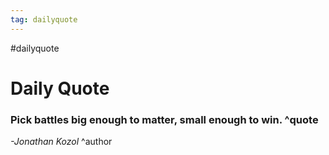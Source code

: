 ```yaml
---
tag: dailyquote
---
```


#dailyquote

# Daily Quote

### Pick battles big enough to matter, small enough to win. ^quote
*-Jonathan Kozol* ^author
